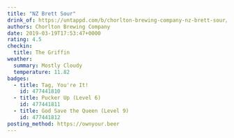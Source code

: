 ```yaml
---
title: "NZ Brett Sour"
drink_of: https://untappd.com/b/chorlton-brewing-company-nz-brett-sour/3087190
authors: Chorlton Brewing Company
date: 2019-03-19T17:53:47+0000
rating: 4.5
checkin:
  title: The Griffin
weather:
  summary: Mostly Cloudy
  temperature: 11.82
badges:
  - title: Tag, You're It!
    id: 477441810
  - title: Pucker Up (Level 6)
    id: 477441811
  - title: God Save the Queen (Level 9)
    id: 477441812
posting_method: https://ownyour.beer
---
```

